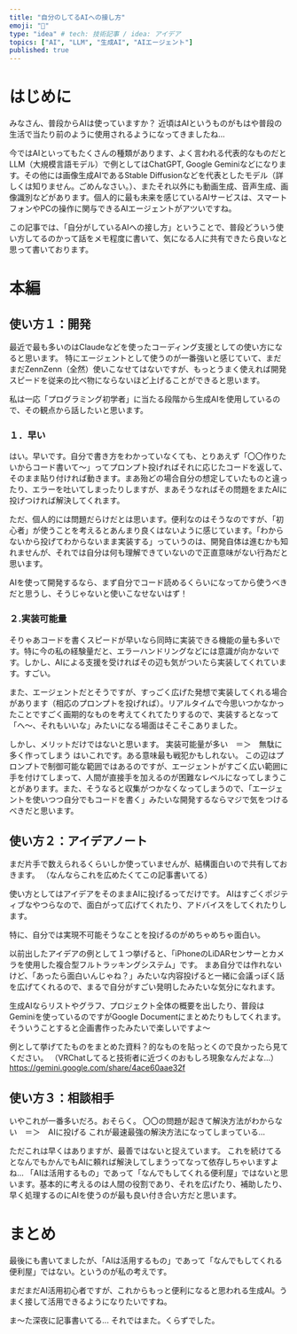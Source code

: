 ```yaml
---
title: "自分のしてるAIへの接し方"
emoji: "🧠"
type: "idea" # tech: 技術記事 / idea: アイデア
topics: ["AI", "LLM", "生成AI", "AIエージェント"]
published: true
---
```

# はじめに
みなさん、普段からAIは使っていますか？
近頃はAIというものがもはや普段の生活で当たり前のように使用されるようになってきましたね...

今ではAIといってもたくさんの種類があります、よく言われる代表的なものだとLLM（大規模言語モデル）で例としてはChatGPT, Google Geminiなどになります。その他には画像生成AIであるStable Diffusionなどを代表としたモデル（詳しくは知りません。ごめんなさい。）、またそれ以外にも動画生成、音声生成、画像識別などがあります。個人的に最も未来を感じているAIサービスは、スマートフォンやPCの操作に関与できるAIエージェントがアツいですね。

この記事では、「自分がしているAIへの接し方」ということで、普段どういう使い方してるのかって話をメモ程度に書いて、気になる人に共有できたら良いなと思って書いております。

# 本編
## 使い方１：開発
最近で最も多いのはClaudeなどを使ったコーディング支援としての使い方になると思います。
特にエージェントとして使うのが一番強いと感じていて、まだまだZennZenn（全然）使いこなせてはないですが、もっとうまく使えれば開発スピードを従来の比べ物にならないほど上げることができると思います。

私は一応「プログラミング初学者」に当たる段階から生成AIを使用しているので、その観点から話したいと思います。

### １．早い
はい。早いです。自分で書き方をわかっていなくても、とりあえず「〇〇作りたいからコード書いて〜」ってプロンプト投げればそれに応じたコードを返して、そのまま貼り付ければ動きます。まあ殆どの場合自分の想定していたものと違ったり、エラーを吐いてしまったりしますが、まあそうなればその問題をまたAIに投げつければ解決してくれます。

ただ、個人的には問題だらけだとは思います。便利なのはそうなのですが、「初心者」が使うことを考えるとあんまり良くはないように感じています。「わからないから投げてわからないまま実装する」っていうのは、開発自体は進むかも知れませんが、それでは自分は何も理解できていないので正直意味がない行為だと思います。

AIを使って開発するなら、まず自分でコード読めるくらいになってから使うべきだと思うし、そうじゃないと使いこなせないはず！

### ２.実装可能量
そりゃあコードを書くスピードが早いなら同時に実装できる機能の量も多いです。特に今の私の経験量だと、エラーハンドリングなどには意識が向かないです。しかし、AIによる支援を受ければその辺も気がついたら実装してくれています。すごい。

また、エージェントだとそうですが、すっごく広げた発想で実装してくれる場合があります（相応のプロンプトを投げれば）。リアルタイムで今思いつかなかったことですごく画期的なものを考えてくれてたりするので、実装するとなって「へ〜、それもいいな」みたいになる場面はそこそこありました。

しかし、メリットだけではないと思います。
実装可能量が多い　＝＞　無駄に多く作ってしまう
はいこれです。ある意味最も戦犯かもしれない。
この辺はプロンプトで制御可能な範囲ではあるのですが、エージェントがすごく広い範囲に手を付けてしまって、人間が直接手を加えるのが困難なレベルになってしまうことがあります。また、そうなると収集がつかなくなってしまうので、「エージェントを使いつつ自分でもコードを書く」みたいな開発するならマジで気をつけるべきだと思います。

## 使い方２：アイデアノート
まだ片手で数えられるくらいしか使っていませんが、結構面白いので共有しておきます。
（なんならこれを広めたくてこの記事書いてる）

使い方としてはアイデアをそのままAIに投げるってだけです。
AIはすごくポジティブなやつらなので、面白がって広げてくれたり、アドバイスをしてくれたりします。

特に、自分では実現不可能そうなことを投げるのがめちゃめちゃ面白い。

以前出したアイデアの例として１つ挙げると、「iPhoneのLiDARセンサーとカメラを使用した複合型フルトラッキングシステム」です。
まあ自分では作れないけど、「あったら面白いんじゃね？」みたいな内容投げると一緒に会議っぽく話を広げてくれるので、まるで自分がすごい発明したみたいな気分になれます。

生成AIならリストやグラフ、プロジェクト全体の概要を出したり、普段はGeminiを使っているのですがGoogle Documentにまとめたりもしてくれます。そういうことすると企画書作ったみたいで楽しいですよ〜

例として挙げてたものをまとめた資料？的なものを貼っとくので良かったら見てください。
（VRChatしてると技術者に近づくのおもしろ現象なんだよな...）
https://gemini.google.com/share/4ace60aae32f

## 使い方３：相談相手
いやこれが一番多いだろ。おそらく。
〇〇の問題が起きて解決方法がわからない　＝＞　AIに投げる
これが最速最強の解決方法になってしまっている...

ただこれは早くはありますが、最善ではないと捉えています。
これを続けてるとなんでもかんでもAIに頼れば解決してしまうってなって依存しちゃいますよね...
「AIは活用するもの」であって「なんでもしてくれる便利屋」ではないと思います。基本的に考えるのは人間の役割であり、それを広げたり、補助したり、早く処理するのにAIを使うのが最も良い付き合い方だと思います。

# まとめ
最後にも書いてましたが、「AIは活用するもの」であって「なんでもしてくれる便利屋」ではない。というのが私の考えです。

まだまだAI活用初心者ですが、これからもっと便利になると思われる生成AI。うまく接して活用できるようになりたいですね。

ま〜た深夜に記事書いてる...
それではまた。くらずでした。